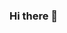### Hi there 👋

<!--
**Karosso/Karosso** is a ✨ _special_ ✨ repository because its `README.md` (this file) appears on your GitHub profile.

Welcome to my GitHub!

- 🔭 I’m currently working on frien's LandingPage that i'll come soon...
- 🌱 I’m currently learning React with the [@Rocketseat](https://github.com/Rocketseat) guys. You can check it out in my [Repository](https://github.com/Karosso/Angular-3).
- 👯 I’m looking to collaborate on ...
- 🤔 I’m looking for help with ...
- 💬 Ask me about ...
- 📫 How to reach me: ...
- 😄 Pronouns: ...
- ⚡ Fun fact: ...
-->
